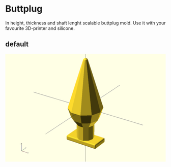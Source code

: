 # Buttplug
In height, thickness and shaft lenght scalable buttplug mold. Use it with
your favourite 3D-printer and silicone.

## default
![why you should change the default parameters](default.png)

